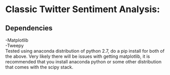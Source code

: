 Classic Twitter Sentiment Analysis:
==================================
<h2>Dependencies</h2>
-Matplotlib <br>
-Tweepy <br>
Tested using anaconda distribution of python 2.7, do a pip install for both of the above. Very likely there will be issues with getting matplotlib, it is recommended that you install anaconda python or some other distribution that comes with the scipy stack.